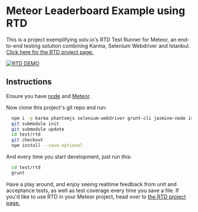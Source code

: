 Meteor Leaderboard Example using RTD
====================================
This is a project exemplifying xolv.io's RTD Test Runner for Meteor, an end-to-end testing solution combining Karma, Selenium Webdriver and Istanbul. [Click here for the RTD project page.](http://xolvio.github.io/rtd/)

[![RTD DEMO](http://img.youtube.com/vi/ESVRDEY-QSk/0.jpg)](http://www.youtube.com/watch?v=ESVRDEY-QSk)

Instructions
------------
Ensure you have [node](http://nodejs.org/download/) and [Meteor](http://meteor.com).

Now clone this project's git repo and run:
```bash
  npm i -g karma phantomjs selenium-webdriver grunt-cli jasmine-node istanbul
  git submodule init
  git submodule update
  cd test/rtd
  git checkout
  npm install --save-optional
```

And every time you start development, just run this:
```bash
  cd test/rtd
  grunt
```

Have a play around, and enjoy seeing realtime feedback from unit and acceptance tests, as well as test coverage every time you save a file. If you'd like to use RTD in your Meteor project, head over to [the RTD project page.](http://xolvio.github.io/rtd/)

